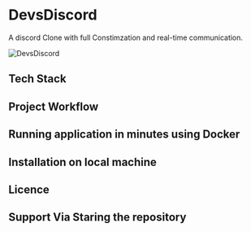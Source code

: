 # DevsDiscord
A discord Clone with full Constimzation and real-time communication.

![DevsDiscord]()

## Tech Stack

## Project Workflow 

## Running application in minutes using Docker

## Installation on local machine 

## Licence 

## Support Via Staring the repository


